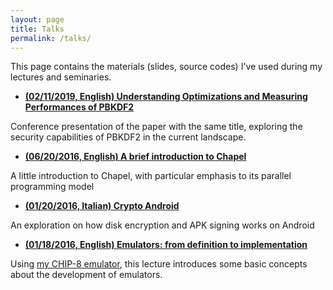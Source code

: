 ```yaml
---
layout: page
title: Talks
permalink: /talks/
---
```


This page contains the materials (slides, source codes) I've used during my lectures and seminaries.

* **[(02/11/2019, English) Understanding Optimizations and Measuring Performances of PBKDF2](/assets/talks/aiuorio_widecom19.pdf)**

Conference presentation of the paper with the same title, exploring the security capabilities of PBKDF2 in the current landscape.

* **[(06/20/2016, English) A brief introduction to Chapel](/assets/talks/chapel-intro-handout.pdf)**

A little introduction to Chapel, with particular emphasis to its parallel programming model

* **[(01/20/2016, Italian) Crypto Android](/assets/talks/crypto-android-handout.pdf)**

An exploration on how disk encryption and APK signing works on Android

* **[(01/18/2016, English) Emulators: from definition to implementation](/assets/talks/emulators-handout.pdf)**

Using [my CHIP-8 emulator](https://github.com/panzone/panz-c8), this lecture introduces some basic concepts about the development of emulators.
